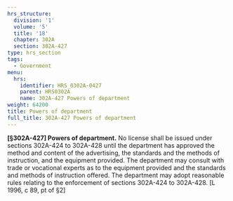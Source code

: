 ```yaml
---
hrs_structure:
  division: '1'
  volume: '5'
  title: '18'
  chapter: 302A
  section: 302A-427
type: hrs_section
tags:
  - Government
menu:
  hrs:
    identifier: HRS_0302A-0427
    parent: HRS0302A
    name: 302A-427 Powers of department
weight: 64200
title: Powers of department
full_title: 302A-427 Powers of department
---
```

**[§302A-427] Powers of department.** No license shall be issued under sections 302A-424 to 302A-428 until the department has approved the method and content of the advertising, the standards and the methods of instruction, and the equipment provided. The department may consult with trade or vocational experts as to the equipment provided and the standards and methods of instruction offered. The department may adopt reasonable rules relating to the enforcement of sections 302A-424 to 302A-428\. [L 1996, c 89, pt of §2]